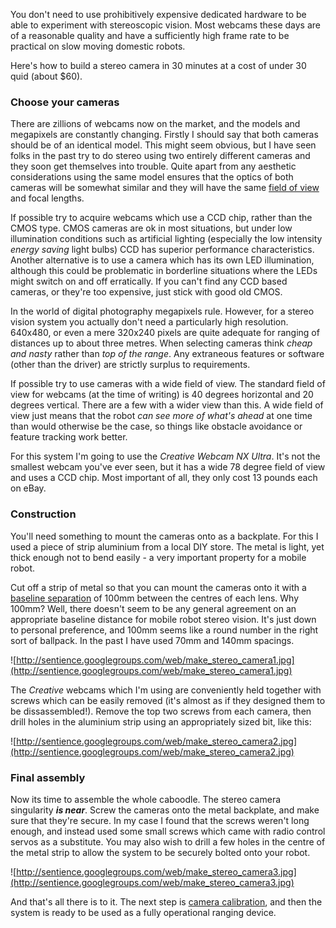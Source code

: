 You don't need to use prohibitively expensive dedicated hardware to be able to experiment with stereoscopic vision.  Most webcams these days are of a reasonable quality and have a sufficiently high frame rate to be practical on slow moving domestic robots.

Here's how to build a stereo camera in 30 minutes at a cost of under 30 quid (about $60).

### Choose your cameras ###

There are zillions of webcams now on the market, and the models and megapixels are constantly changing.  Firstly I should say that both cameras should be of an identical model.  This might seem obvious, but I have seen folks in the past try to do stereo using two entirely different cameras and they soon get themselves into trouble.  Quite apart from any aesthetic considerations using the same model ensures that the optics of both cameras will be somewhat similar and they will have the same [field of view](FieldOfView.md) and focal lengths.

If possible try to acquire webcams which use a CCD chip, rather than the CMOS type.  CMOS cameras are ok in most situations, but under low illumination conditions such as artificial lighting (especially the low intensity _energy saving_ light bulbs) CCD has superior performance characteristics.  Another alternative is to use a camera which has its own LED illumination, although this could be problematic in borderline situations where the LEDs might switch on and off erratically.  If you can't find any CCD based cameras, or they're too expensive, just stick with good old CMOS.

In the world of digital photography megapixels rule.  However, for a stereo vision system you actually don't need a particularly high resolution.  640x480, or even a mere 320x240 pixels are quite adequate for ranging of distances up to about three metres.  When selecting cameras think _cheap and nasty_ rather than _top of the range_.  Any extraneous features or software (other than the driver) are strictly surplus to requirements.

If possible try to use cameras with a wide field of view.  The standard field of view for webcams (at the time of writing) is 40 degrees horizontal and 20 degrees vertical.  There are a few with a wider view than this.  A wide field of view just means that the robot _can see more of what's ahead_ at one time than would otherwise be the case, so things like obstacle avoidance or feature tracking work better.

For this system I'm going to use the _Creative Webcam NX Ultra_.  It's not the smallest webcam you've ever seen, but it has a wide 78 degree field of view and uses a CCD chip.  Most important of all, they only cost 13 pounds each on eBay.

### Construction ###

You'll need something to mount the cameras onto as a backplate.  For this I used a piece of strip aluminium from a local DIY store.  The metal is light, yet thick enough not to bend easily - a very important property for a mobile robot.

Cut off a strip of metal so that you can mount the cameras onto it with a [baseline separation](StereoBaseline.md) of 100mm between the centres of each lens.  Why 100mm?  Well, there doesn't seem to be any general agreement on an appropriate baseline distance for mobile robot stereo vision.  It's just down to personal preference, and 100mm seems like a round number in the right sort of ballpack.  In the past I have used 70mm and 140mm spacings.

![http://sentience.googlegroups.com/web/make_stereo_camera1.jpg](http://sentience.googlegroups.com/web/make_stereo_camera1.jpg)

The _Creative_ webcams which I'm using are conveniently held together with screws which can be easily removed (it's almost as if they designed them to be dissassembled!).  Remove the top two screws from each camera, then drill holes in the aluminium strip using an appropriately sized bit, like this:

![http://sentience.googlegroups.com/web/make_stereo_camera2.jpg](http://sentience.googlegroups.com/web/make_stereo_camera2.jpg)

### Final assembly ###

Now its time to assemble the whole caboodle.  The stereo camera singularity **_is near_**.  Screw the cameras onto the metal backplate, and make sure that they're secure.  In my case I found that the screws weren't long enough, and instead used some small screws which came with radio control servos as a substitute.  You may also wish to drill a few holes in the centre of the metal strip to allow the system to be securely bolted onto your robot.

![http://sentience.googlegroups.com/web/make_stereo_camera3.jpg](http://sentience.googlegroups.com/web/make_stereo_camera3.jpg)

And that's all there is to it.  The next step is [camera calibration](CameraCalibration.md), and then the system is ready to be used as a fully operational ranging device.
